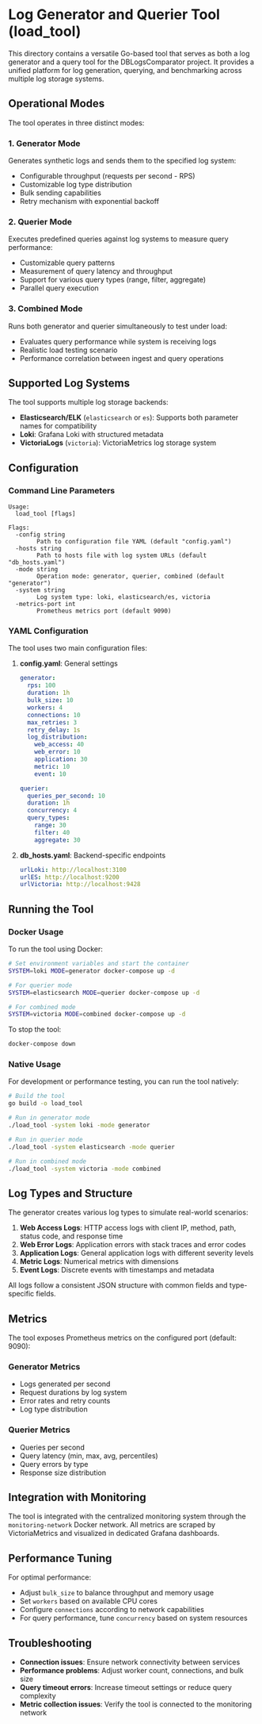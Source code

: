 # Log Generator and Querier Tool (load_tool)

This directory contains a versatile Go-based tool that serves as both a log generator and a query tool for the DBLogsComparator project. It provides a unified platform for log generation, querying, and benchmarking across multiple log storage systems.

## Operational Modes

The tool operates in three distinct modes:

### 1. Generator Mode

Generates synthetic logs and sends them to the specified log system:
- Configurable throughput (requests per second - RPS)
- Customizable log type distribution
- Bulk sending capabilities
- Retry mechanism with exponential backoff

### 2. Querier Mode

Executes predefined queries against log systems to measure query performance:
- Customizable query patterns
- Measurement of query latency and throughput
- Support for various query types (range, filter, aggregate)
- Parallel query execution

### 3. Combined Mode

Runs both generator and querier simultaneously to test under load:
- Evaluates query performance while system is receiving logs
- Realistic load testing scenario
- Performance correlation between ingest and query operations

## Supported Log Systems

The tool supports multiple log storage backends:

- **Elasticsearch/ELK** (`elasticsearch` or `es`): Supports both parameter names for compatibility
- **Loki**: Grafana Loki with structured metadata
- **VictoriaLogs** (`victoria`): VictoriaMetrics log storage system

## Configuration

### Command Line Parameters

```
Usage:
  load_tool [flags]

Flags:
  -config string
        Path to configuration file YAML (default "config.yaml")
  -hosts string
        Path to hosts file with log system URLs (default "db_hosts.yaml")
  -mode string
        Operation mode: generator, querier, combined (default "generator")
  -system string
        Log system type: loki, elasticsearch/es, victoria
  -metrics-port int
        Prometheus metrics port (default 9090)
```

### YAML Configuration

The tool uses two main configuration files:

1. **config.yaml**: General settings
   ```yaml
   generator:
     rps: 100
     duration: 1h
     bulk_size: 10
     workers: 4
     connections: 10
     max_retries: 3
     retry_delay: 1s
     log_distribution:
       web_access: 40
       web_error: 10
       application: 30
       metric: 10
       event: 10
   
   querier:
     queries_per_second: 10
     duration: 1h
     concurrency: 4
     query_types:
       range: 30
       filter: 40
       aggregate: 30
   ```

2. **db_hosts.yaml**: Backend-specific endpoints
   ```yaml
   urlLoki: http://localhost:3100
   urlES: http://localhost:9200
   urlVictoria: http://localhost:9428
   ```

## Running the Tool

### Docker Usage

To run the tool using Docker:

```bash
# Set environment variables and start the container
SYSTEM=loki MODE=generator docker-compose up -d

# For querier mode
SYSTEM=elasticsearch MODE=querier docker-compose up -d

# For combined mode
SYSTEM=victoria MODE=combined docker-compose up -d
```

To stop the tool:

```bash
docker-compose down
```

### Native Usage

For development or performance testing, you can run the tool natively:

```bash
# Build the tool
go build -o load_tool

# Run in generator mode
./load_tool -system loki -mode generator

# Run in querier mode
./load_tool -system elasticsearch -mode querier

# Run in combined mode
./load_tool -system victoria -mode combined
```

## Log Types and Structure

The generator creates various log types to simulate real-world scenarios:

1. **Web Access Logs**: HTTP access logs with client IP, method, path, status code, and response time
2. **Web Error Logs**: Application errors with stack traces and error codes
3. **Application Logs**: General application logs with different severity levels
4. **Metric Logs**: Numerical metrics with dimensions
5. **Event Logs**: Discrete events with timestamps and metadata

All logs follow a consistent JSON structure with common fields and type-specific fields.

## Metrics

The tool exposes Prometheus metrics on the configured port (default: 9090):

### Generator Metrics
- Logs generated per second
- Request durations by log system
- Error rates and retry counts
- Log type distribution

### Querier Metrics
- Queries per second
- Query latency (min, max, avg, percentiles)
- Query errors by type
- Response size distribution

## Integration with Monitoring

The tool is integrated with the centralized monitoring system through the `monitoring-network` Docker network. All metrics are scraped by VictoriaMetrics and visualized in dedicated Grafana dashboards.

## Performance Tuning

For optimal performance:

- Adjust `bulk_size` to balance throughput and memory usage
- Set `workers` based on available CPU cores
- Configure `connections` according to network capabilities
- For query performance, tune `concurrency` based on system resources

## Troubleshooting

- **Connection issues**: Ensure network connectivity between services
- **Performance problems**: Adjust worker count, connections, and bulk size
- **Query timeout errors**: Increase timeout settings or reduce query complexity
- **Metric collection issues**: Verify the tool is connected to the monitoring network

